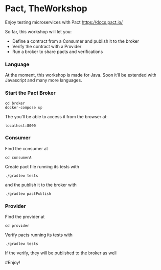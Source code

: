 # Pact, TheWorkshop
Enjoy testing microservices with Pact https://docs.pact.io/

So far, this workshop will let you:
- Define a contract from a Consumer and publish it to the broker
- Verify the contract with a Provider
- Run a broker to share pacts and verifications

### Language
At the moment, this workshop is made for Java. Soon it'll be extended with Javascript and many more languages.

### Start the Pact Broker

```
cd broker 
docker-compose up
```
The you'll be able to access it from the browser at:

```localhost:8000```

### Consumer
Find the consumer at 

```cd consumerA``` 

Create pact file running its tests with 

```./gradlew tests```

and the publish it to the broker with

```./gradlew pactPublish```

### Provider
Find the provider at 

```cd provider``` 

Verify pacts running its tests with 

```./gradlew tests```

If the verify, they will be published to the broker as well


#Enjoy!



